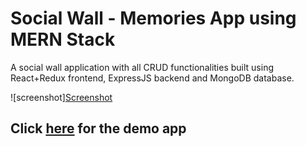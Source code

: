 # Social Wall - Memories App using MERN Stack

A social wall application with all CRUD functionalities built using React+Redux frontend, ExpressJS backend and MongoDB database. 

![screenshot][Screenshot](https://i.ibb.co/6n8mGkK/Screenshot.jpg)

## Click [here](https://memories-wall.netlify.app/) for the demo app
